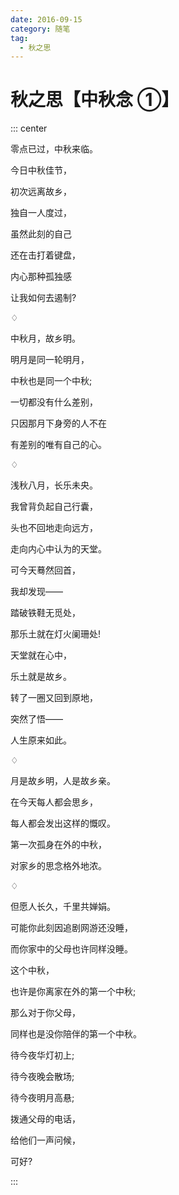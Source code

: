 ```yaml
---
date: 2016-09-15
category: 随笔
tag:
  - 秋之思
---
```


# 秋之思【中秋念 ①】

::: center

零点已过，中秋来临。

今日中秋佳节，

初次远离故乡，

独自一人度过，

虽然此刻的自己

还在击打着键盘，

内心那种孤独感

让我如何去遏制?

♢

中秋月，故乡明。

明月是同一轮明月，

中秋也是同一个中秋;

一切都没有什么差别，

只因那月下身旁的人不在

有差别的唯有自己的心。

♢

浅秋八月，长乐未央。

我曾背负起自己行囊，

头也不回地走向远方，

走向内心中认为的天堂。

可今天蓦然回首，

我却发现——

踏破铁鞋无觅处，

那乐土就在灯火阑珊处!

天堂就在心中，

乐土就是故乡。

转了一圈又回到原地，

突然了悟——

人生原来如此。

♢

月是故乡明，人是故乡亲。

在今天每人都会思乡，

每人都会发出这样的慨叹。

第一次孤身在外的中秋，

对家乡的思念格外地浓。

♢

但愿人长久，千里共婵娟。

可能你此刻因追剧网游还没睡，

而你家中的父母也许同样没睡。

这个中秋，

也许是你离家在外的第一个中秋;

那么对于你父母，

同样也是没你陪伴的第一个中秋。

待今夜华灯初上;

待今夜晚会散场;

待今夜明月高悬;

拨通父母的电话，

给他们一声问候，

可好?

:::
